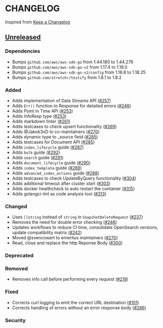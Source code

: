 # CHANGELOG

Inspired from [Keep a Changelog](https://keepachangelog.com/en/1.0.0/)

## [Unreleased]

### Dependencies

- Bumps `github.com/aws/aws-sdk-go` from 1.44.180 to 1.44.276
- Bumps `github.com/aws/aws-sdk-go-v2` from 1.17.4 to 1.18.0
- Bumps `github.com/aws/aws-sdk-go-v2/config` from 1.18.8 to 1.18.25
- Bumps `github.com/stretchr/testify` from 1.8.1 to 1.8.2

### Added

- Adds implementation of Data Streams API ([#257](https://github.com/opensearch-project/opensearch-go/pull/257))
- Adds `Err()` function to Response for detailed errors ([#246](https://github.com/opensearch-project/opensearch-go/pull/246))
- Adds Point In Time API ([#253](https://github.com/opensearch-project/opensearch-go/pull/253))
- Adds InfoResp type ([#253](https://github.com/opensearch-project/opensearch-go/pull/253))
- Adds markdown linter ([#261](https://github.com/opensearch-project/opensearch-go/pull/261))
- Adds testcases to check upsert functionality ([#269](https://github.com/opensearch-project/opensearch-go/pull/269))
- Adds @Jakob3xD to co-maintainers ([#270](https://github.com/opensearch-project/opensearch-go/pull/270))
- Adds dynamic type to \_source field ([#285](https://github.com/opensearch-project/opensearch-go/pull/285))
- Adds testcases for Document API ([#285](https://github.com/opensearch-project/opensearch-go/pull/285))
- Adds `index_lifecycle` guide ([#287](https://github.com/opensearch-project/opensearch-go/pull/287))
- Adds `bulk` guide ([#292](https://github.com/opensearch-project/opensearch-go/pull/292))
- Adds `search` guide ([#291](https://github.com/opensearch-project/opensearch-go/pull/291))
- Adds `document_lifecycle` guide ([#290](https://github.com/opensearch-project/opensearch-go/pull/290))
- Adds `index_template` guide ([#289](https://github.com/opensearch-project/opensearch-go/pull/289))
- Adds `advanced_index_actions` guide ([#288](https://github.com/opensearch-project/opensearch-go/pull/288))
- Adds testcases to check UpdateByQuery functionality ([#304](https://github.com/opensearch-project/opensearch-go/pull/304))
- Adds additional timeout after cluster start ([#303](https://github.com/opensearch-project/opensearch-go/pull/303))
- Adds docker healthcheck to auto restart the container ([#315](https://github.com/opensearch-project/opensearch-go/pull/315))
- Adds golangci-lint as code analysis tool ([#313](https://github.com/opensearch-project/opensearch-go/pull/313))

### Changed

- Uses `[]string` instead of `string` in `SnapshotDeleteRequest` ([#237](https://github.com/opensearch-project/opensearch-go/pull/237))
- Removes the need for double error checking ([#246](https://github.com/opensearch-project/opensearch-go/pull/246))
- Updates workflows to reduce CI time, consolidate OpenSearch versions, update compatibility matrix ([#242](https://github.com/opensearch-project/opensearch-go/pull/242))
- Moved @svencowart to emeritus maintainers ([#270](https://github.com/opensearch-project/opensearch-go/pull/270))
- Read, close and replace the http Reponse Body ([#300](https://github.com/opensearch-project/opensearch-go/pull/300))

### Deprecated

### Removed

- Removes info call before performing every request ([#219](https://github.com/opensearch-project/opensearch-go/pull/219))

### Fixed

- Corrects curl logging to emit the correct URL destination ([#101](https://github.com/opensearch-project/opensearch-go/pull/101))
- Corrects handling of errors without an error response body ([#286](https://github.com/opensearch-project/opensearch-go/pull/286))

### Security

[Unreleased]: https://github.com/opensearch-project/opensearch-go/compare/v2.2.0...HEAD